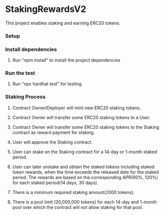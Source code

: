 # StakingRewardsV2
This project enables staking and earning ERC20 tokens.

### Setup
### Install dependencies
1. Run "npm install" to install the project dependencies

### Run the test
1. Run "npx hardhat test" for testing. 


### Staking Process
1. Contract Owner/Deployer will mint new ERC20 staking tokens.

2. Contract Owner will transfer some ERC20 staking tokens to a User.

3. Contract Owner will transfer some ERC20 staking tokens to the Staking contract as reward payment for staking.

4. User will approve the Staking contract.

5. User can stake on the Staking contract for a 14-day or 1-month staked period.

6. User can later unstake and obtain the staked tokens including staked token rewards, when the time exceeds the released date for the staked period. The rewards are based on the corresponding APR(90%, 120%) for each staked period(14 days, 30 days).

7. There is a minimum required staking amount(2000 tokens).

8. There is a pool limit (20,000,000 tokens) for each 14-day and 1-month pool over which the contract will not allow staking for that pool.


